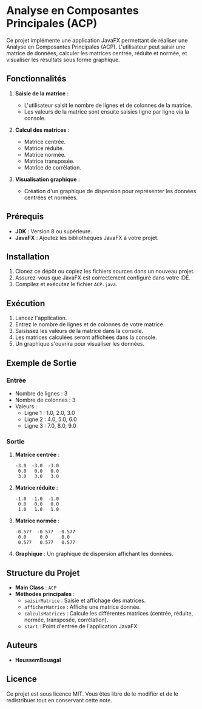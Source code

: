 # Analyse en Composantes Principales (ACP)

Ce projet implémente une application JavaFX permettant de réaliser une Analyse en Composantes Principales (ACP). L'utilisateur peut saisir une matrice de données, calculer les matrices centrée, réduite et normée, et visualiser les résultats sous forme graphique.

## Fonctionnalités

1. **Saisie de la matrice** :
   - L'utilisateur saisit le nombre de lignes et de colonnes de la matrice.
   - Les valeurs de la matrice sont ensuite saisies ligne par ligne via la console.

2. **Calcul des matrices** :
   - Matrice centrée.
   - Matrice réduite.
   - Matrice normée.
   - Matrice transposée.
   - Matrice de corrélation.

3. **Visualisation graphique** :
   - Création d'un graphique de dispersion pour représenter les données centrées et normées.

## Prérequis

- **JDK** : Version 8 ou supérieure.
- **JavaFX** : Ajoutez les bibliothèques JavaFX à votre projet.

## Installation

1. Clonez ce dépôt ou copiez les fichiers sources dans un nouveau projet.
2. Assurez-vous que JavaFX est correctement configuré dans votre IDE.
3. Compilez et exécutez le fichier `ACP.java`.

## Exécution

1. Lancez l'application.
2. Entrez le nombre de lignes et de colonnes de votre matrice.
3. Saisissez les valeurs de la matrice dans la console.
4. Les matrices calculées seront affichées dans la console.
5. Un graphique s'ouvrira pour visualiser les données.

## Exemple de Sortie

### Entrée

- Nombre de lignes : 3
- Nombre de colonnes : 3
- Valeurs :
  - Ligne 1 : 1.0, 2.0, 3.0
  - Ligne 2 : 4.0, 5.0, 6.0
  - Ligne 3 : 7.0, 8.0, 9.0

### Sortie

1. **Matrice centrée** :
   ```
   -3.0  -3.0  -3.0
    0.0   0.0   0.0
    3.0   3.0   3.0
   ```

2. **Matrice réduite** :
   ```
   -1.0  -1.0  -1.0
    0.0   0.0   0.0
    1.0   1.0   1.0
   ```

3. **Matrice normée** :
   ```
   -0.577  -0.577  -0.577
    0.0     0.0     0.0
    0.577   0.577   0.577
   ```

4. **Graphique** : Un graphique de dispersion affichant les données.

## Structure du Projet

- **Main Class** : `ACP`
- **Méthodes principales** :
  - `saisirMatrice` : Saisie et affichage des matrices.
  - `afficherMatrice` : Affiche une matrice donnée.
  - `calculsMatrices` : Calcule les différentes matrices (centrée, réduite, normée, transposée, corrélation).
  - `start` : Point d'entrée de l'application JavaFX.

## Auteurs

- **HoussemBouagal**

## Licence

Ce projet est sous licence MIT. Vous êtes libre de le modifier et de le redistribuer tout en conservant cette note.

